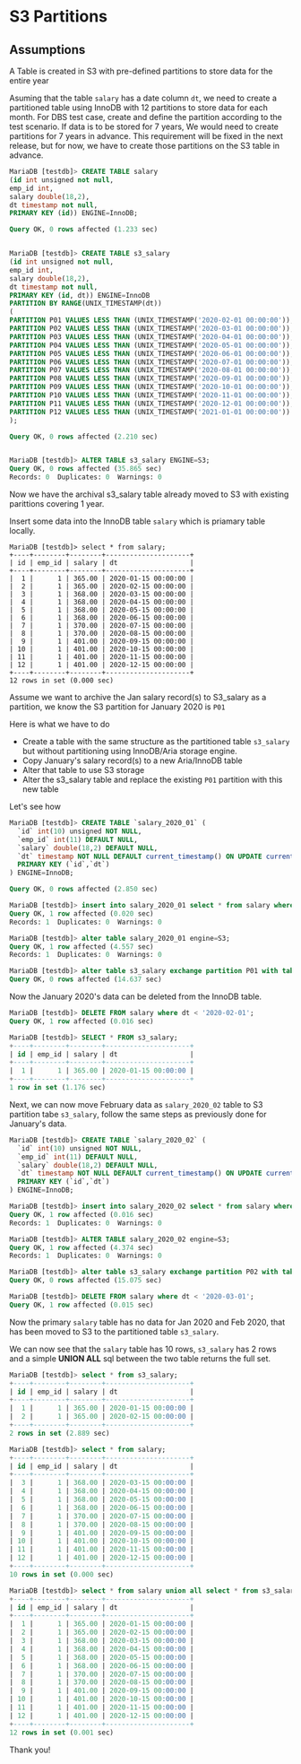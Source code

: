 # S3 Partitions

## Assumptions

A Table is created in S3 with pre-defined partitions to store data for the entire year

Asuming that the table `salary` has a date column `dt`, we need to create a partitioned table using InnoDB with 12 partitions to store data for each month. For DBS test case, create and define the partition according to the test scenario. If data is to be stored for 7 years, We would need to create partitions for 7 years in advance. This requirement will be fixed in the next release, but for now, we have to create those partitions on the S3 table in advance.

```SQL
MariaDB [testdb]> CREATE TABLE salary
(id int unsigned not null,
emp_id int,
salary double(18,2),
dt timestamp not null,
PRIMARY KEY (id)) ENGINE=InnoDB;

Query OK, 0 rows affected (1.233 sec)


MariaDB [testdb]> CREATE TABLE s3_salary
(id int unsigned not null,
emp_id int,
salary double(18,2),
dt timestamp not null,
PRIMARY KEY (id, dt)) ENGINE=InnoDB
PARTITION BY RANGE(UNIX_TIMESTAMP(dt))
(
PARTITION P01 VALUES LESS THAN (UNIX_TIMESTAMP('2020-02-01 00:00:00')),
PARTITION P02 VALUES LESS THAN (UNIX_TIMESTAMP('2020-03-01 00:00:00')),
PARTITION P03 VALUES LESS THAN (UNIX_TIMESTAMP('2020-04-01 00:00:00')),
PARTITION P04 VALUES LESS THAN (UNIX_TIMESTAMP('2020-05-01 00:00:00')),
PARTITION P05 VALUES LESS THAN (UNIX_TIMESTAMP('2020-06-01 00:00:00')),
PARTITION P06 VALUES LESS THAN (UNIX_TIMESTAMP('2020-07-01 00:00:00')),
PARTITION P07 VALUES LESS THAN (UNIX_TIMESTAMP('2020-08-01 00:00:00')),
PARTITION P08 VALUES LESS THAN (UNIX_TIMESTAMP('2020-09-01 00:00:00')),
PARTITION P09 VALUES LESS THAN (UNIX_TIMESTAMP('2020-10-01 00:00:00')),
PARTITION P10 VALUES LESS THAN (UNIX_TIMESTAMP('2020-11-01 00:00:00')),
PARTITION P11 VALUES LESS THAN (UNIX_TIMESTAMP('2020-12-01 00:00:00')),
PARTITION P12 VALUES LESS THAN (UNIX_TIMESTAMP('2021-01-01 00:00:00'))
);

Query OK, 0 rows affected (2.210 sec)


MariaDB [testdb]> ALTER TABLE s3_salary ENGINE=S3;
Query OK, 0 rows affected (35.865 sec)             
Records: 0  Duplicates: 0  Warnings: 0
```

Now we have the archival s3_salary table already moved to S3 with existing  parittions covering 1 year.

Insert some data into the InnoDB table `salary` which is priamary table locally.

```
MariaDB [testdb]> select * from salary;
+----+--------+--------+---------------------+
| id | emp_id | salary | dt                  |
+----+--------+--------+---------------------+
|  1 |      1 | 365.00 | 2020-01-15 00:00:00 |
|  2 |      1 | 365.00 | 2020-02-15 00:00:00 |
|  3 |      1 | 368.00 | 2020-03-15 00:00:00 |
|  4 |      1 | 368.00 | 2020-04-15 00:00:00 |
|  5 |      1 | 368.00 | 2020-05-15 00:00:00 |
|  6 |      1 | 368.00 | 2020-06-15 00:00:00 |
|  7 |      1 | 370.00 | 2020-07-15 00:00:00 |
|  8 |      1 | 370.00 | 2020-08-15 00:00:00 |
|  9 |      1 | 401.00 | 2020-09-15 00:00:00 |
| 10 |      1 | 401.00 | 2020-10-15 00:00:00 |
| 11 |      1 | 401.00 | 2020-11-15 00:00:00 |
| 12 |      1 | 401.00 | 2020-12-15 00:00:00 |
+----+--------+--------+---------------------+
12 rows in set (0.000 sec)
```

Assume we want to archive the Jan salary record(s) to S3_salary as a partition, we know the S3 partition for January 2020 is `P01`

Here is what we have to do

- Create a table with the same structure as the partitioned table `s3_salary` but without partitioning using InnoDB/Aria storage engine. 
- Copy January's salary record(s) to a new Aria/InnoDB table
- Alter that table to use S3 storage
- Alter the s3_salary table and replace the existing `P01` partition with this new table

Let's see how

```SQL
MariaDB [testdb]> CREATE TABLE `salary_2020_01` (
  `id` int(10) unsigned NOT NULL,
  `emp_id` int(11) DEFAULT NULL,
  `salary` double(18,2) DEFAULT NULL,
  `dt` timestamp NOT NULL DEFAULT current_timestamp() ON UPDATE current_timestamp(),
  PRIMARY KEY (`id`,`dt`)
) ENGINE=InnoDB;

Query OK, 0 rows affected (2.850 sec)

MariaDB [testdb]> insert into salary_2020_01 select * from salary where dt < '2020-02-01';
Query OK, 1 row affected (0.020 sec)
Records: 1  Duplicates: 0  Warnings: 0

MariaDB [testdb]> alter table salary_2020_01 engine=S3;
Query OK, 1 row affected (4.557 sec)               
Records: 1  Duplicates: 0  Warnings: 0

MariaDB [testdb]> alter table s3_salary exchange partition P01 with table salary_2020_01;
Query OK, 0 rows affected (14.637 sec)
```

Now the January 2020's data can be deleted from the InnoDB table.

```SQL
MariaDB [testdb]> DELETE FROM salary where dt < '2020-02-01';
Query OK, 1 row affected (0.016 sec)

MariaDB [testdb]> SELECT * FROM s3_salary;
+----+--------+--------+---------------------+
| id | emp_id | salary | dt                  |
+----+--------+--------+---------------------+
|  1 |      1 | 365.00 | 2020-01-15 00:00:00 |
+----+--------+--------+---------------------+
1 row in set (1.176 sec)
```

Next, we can now move February data as `salary_2020_02` table to S3 partition tabe `s3_salary`, follow the same steps as previously done for January's data.

```SQL
MariaDB [testdb]> CREATE TABLE `salary_2020_02` (
  `id` int(10) unsigned NOT NULL,
  `emp_id` int(11) DEFAULT NULL,
  `salary` double(18,2) DEFAULT NULL,
  `dt` timestamp NOT NULL DEFAULT current_timestamp() ON UPDATE current_timestamp(),
  PRIMARY KEY (`id`,`dt`)
) ENGINE=InnoDB;

MariaDB [testdb]> insert into salary_2020_02 select * from salary where dt < '2020-03-01';
Query OK, 1 row affected (0.016 sec)
Records: 1  Duplicates: 0  Warnings: 0

MariaDB [testdb]> ALTER TABLE salary_2020_02 engine=S3;
Query OK, 1 row affected (4.374 sec)               
Records: 1  Duplicates: 0  Warnings: 0

MariaDB [testdb]> alter table s3_salary exchange partition P02 with table salary_2020_02;
Query OK, 0 rows affected (15.075 sec)

MariaDB [testdb]> DELETE FROM salary where dt < '2020-03-01';
Query OK, 1 row affected (0.015 sec)
```

Now the primary `salary` table has no data for Jan 2020 and Feb 2020, that has been moved to S3 to the partitioned table `s3_salary`.

We can now see that the `salary` table has 10 rows, `s3_salary` has 2 rows and a simple **UNION ALL** sql between the two table returns the full set. 

```SQL
MariaDB [testdb]> select * from s3_salary;
+----+--------+--------+---------------------+
| id | emp_id | salary | dt                  |
+----+--------+--------+---------------------+
|  1 |      1 | 365.00 | 2020-01-15 00:00:00 |
|  2 |      1 | 365.00 | 2020-02-15 00:00:00 |
+----+--------+--------+---------------------+
2 rows in set (2.889 sec)

MariaDB [testdb]> select * from salary;
+----+--------+--------+---------------------+
| id | emp_id | salary | dt                  |
+----+--------+--------+---------------------+
|  3 |      1 | 368.00 | 2020-03-15 00:00:00 |
|  4 |      1 | 368.00 | 2020-04-15 00:00:00 |
|  5 |      1 | 368.00 | 2020-05-15 00:00:00 |
|  6 |      1 | 368.00 | 2020-06-15 00:00:00 |
|  7 |      1 | 370.00 | 2020-07-15 00:00:00 |
|  8 |      1 | 370.00 | 2020-08-15 00:00:00 |
|  9 |      1 | 401.00 | 2020-09-15 00:00:00 |
| 10 |      1 | 401.00 | 2020-10-15 00:00:00 |
| 11 |      1 | 401.00 | 2020-11-15 00:00:00 |
| 12 |      1 | 401.00 | 2020-12-15 00:00:00 |
+----+--------+--------+---------------------+
10 rows in set (0.000 sec)

MariaDB [testdb]> select * from salary union all select * from s3_salary order by dt;
+----+--------+--------+---------------------+
| id | emp_id | salary | dt                  |
+----+--------+--------+---------------------+
|  1 |      1 | 365.00 | 2020-01-15 00:00:00 |
|  2 |      1 | 365.00 | 2020-02-15 00:00:00 |
|  3 |      1 | 368.00 | 2020-03-15 00:00:00 |
|  4 |      1 | 368.00 | 2020-04-15 00:00:00 |
|  5 |      1 | 368.00 | 2020-05-15 00:00:00 |
|  6 |      1 | 368.00 | 2020-06-15 00:00:00 |
|  7 |      1 | 370.00 | 2020-07-15 00:00:00 |
|  8 |      1 | 370.00 | 2020-08-15 00:00:00 |
|  9 |      1 | 401.00 | 2020-09-15 00:00:00 |
| 10 |      1 | 401.00 | 2020-10-15 00:00:00 |
| 11 |      1 | 401.00 | 2020-11-15 00:00:00 |
| 12 |      1 | 401.00 | 2020-12-15 00:00:00 |
+----+--------+--------+---------------------+
12 rows in set (0.001 sec)
```

Thank you!